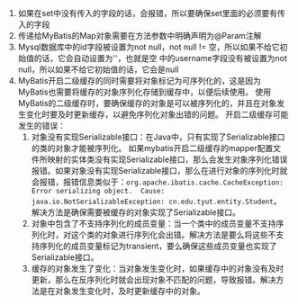 1. 如果在set中没有传入的字段的话，会报错，所以要确保set里面的必须要有传入的字段
2. 传递给MyBatis的Map对象需要在方法参数中明确声明为@Param注解
3. Mysql数据库中的id字段被设置为not null，not null != 空，所以如果不给它初始值的话，它会自动设置为''，也就是空 
             中的username字段没有被设置为not null，所以如果不给它初始值的话，它会是null
4. MyBatis开启二级缓存的同时需要将对象标记为可序列化的，这是因为MyBatis也需要将缓存的对象序列化存储到缓存中，以便后续使用。
   使用MyBatis的二级缓存时，要确保缓存的对象是可以被序列化的，并且在对象发生变化时要及时更新缓存，以避免序列化对象出错的问题。
   开启二级缓存可能发生的错误：
   1. 对象没有实现Serializable接口：在Java中，只有实现了Serializable接口的类的对象才能被序列化。
      如果mybatis开启二级缓存的mapper配置文件所映射的实体类没有实现Serializable接口，那么会发生对象序列化错误报错。如果对象没有实现Serializable接口，那么在进行对象的序列化时就会报错，报错信息类似于：`org.apache.ibatis.cache.CacheException: Error serializing object.  Cause: java.io.NotSerializableException: cn.edu.tyut.entity.Student`。解决方法是确保需要被缓存的对象实现了Serializable接口。
   2. 对象中包含了不支持序列化的成员变量：当一个类中的成员变量不支持序列化时，对这个类的对象进行序列化会出错。解决方法是要么将这些不支持序列化的成员变量标记为transient，要么确保这些成员变量也实现了Serializable接口。 
   3. 缓存的对象发生了变化：当对象发生变化时，如果缓存中的对象没有及时更新，那么在反序列化时就会出现对象不匹配的问题，导致报错。解决方法是在对象发生变化时，及时更新缓存中的对象。
   
